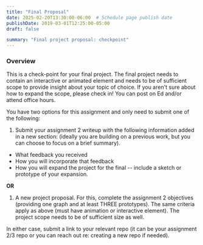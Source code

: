 ```yaml
---
title: "Final Proposal"
date: 2025-02-20T13:30:00-06:00  # Schedule page publish date
publishDate: 2019-03-01T12:25:00-05:00
draft: false

summary: "Final project proposal: checkpoint"
---
```


### Overview

This is a check-point for your final project. The final project needs to contain an interactive or animated element and needs to be of sufficient scope to provide insight about your topic of choice. If you aren't sure about how to expand the scope, please check in! You can post on Ed and/or attend office hours.

You have two options for this assignment and only need to submit one of the following:

1.  Submit your assignment 2 writeup with the following information added in a new section: (ideally you are building on a previous work, but you can choose to focus on a brief summary).

-   What feedback you received
-   How you will incorporate that feedback
-   How you will expand the project for the final -- include a sketch or prototype of your expansion.

**OR**

1.  A new project proposal. For this, complete the assignment 2 objectives (providing one graph and at least THREE prototypes). The same criteria apply as above (must have animation or interactive element). The project scope needs to be of sufficient size as well.

In either case, submit a link to your relevant repo (it can be your assignment 2/3 repo or you can reach out re: creating a new repo if needed).
